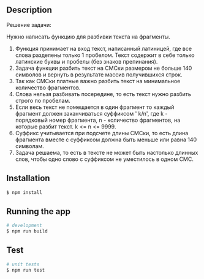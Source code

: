 ## Description

Решение задачи: 

Нужно написать функцию для разбивки текста на фрагменты.
1. Функция принимает на вход текст, написанный латиницей, где все слова разделены только 1 пробелом. Текст содержит в себе только латинские буквы и пробелы (без знаков препинания).
2. Задача функции разбить текст на СМСки размером не больше 140 символов и вернуть в результате массив получившихся строк.
3. Так как СМСки платные важно разбить текст на минимальное количество фрагментов.
4. Слова нельзя разбивать посередине, то есть текст нужно разбить строго по пробелам.
5. Если весь текст не помещается в один фрагмент то каждый фрагмент должен заканчиваться суффиксом ' k/n', где k - порядковый номер фрагмента, n - количество фрагментов, на которые разбит текст. k <= n <= 9999.
6. Суффикс учитывается при подсчете длины СМСки, то есть длина фрагмента вместе с суффиксом должна быть меньше или равна 140 символам.
7. Задача решаема, то есть в тексте не может быть настолько длинных слов, чтобы одно слово с суффиксом не уместилось в одном СМС.

## Installation

```bash
$ npm install

```

## Running the app

```bash
# development
$ npm run build

```

## Test

```bash
# unit tests
$ npm run test

```